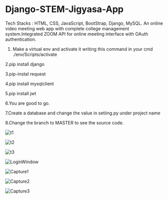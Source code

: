 # Django-STEM-Jigyasa-App
Tech Stacks : HTML, CSS, JavaScript, BootStrap, Django, MySQL.
An online video meeting web app with complete college management system.Integrated ZOOM API for online meeting interface with OAuth authentication.

1. Make a virtual env and activate it writing this command in your cmd ./env/Scripts/activate

2.pip install django

3.pip-instal request

4.pip install mysqlclient

5.pip install jwt

6.You are good to go.

7.Create a database and change the value in setiing.py under project name

8.Change the branch to MASTER to see the source code.

![t1](https://user-images.githubusercontent.com/69004890/180488501-2e8391db-eac4-41c8-87b0-e088036eb31b.png)

![t2](https://user-images.githubusercontent.com/69004890/180488529-979c4402-774b-43ca-9138-cfb94c607d05.png)

![t3](https://user-images.githubusercontent.com/69004890/180488540-3810ec02-9179-4599-a978-d79a37150f96.png)

![LoginWindow](https://user-images.githubusercontent.com/69004890/187486740-4e46d88f-0605-47de-9b00-8932302c5831.PNG)

![Capture1](https://user-images.githubusercontent.com/69004890/187489633-5699d6e0-98a5-48fd-9a42-5624cb195bf0.PNG)

![Capture2](https://user-images.githubusercontent.com/69004890/187489642-065bdb6e-0c7e-4a07-9d54-2c36297dab54.PNG)

![Capture3](https://user-images.githubusercontent.com/69004890/187489653-8dfd720b-bbb8-43f6-adff-2542699d058a.PNG)
